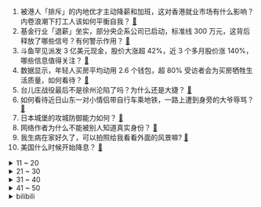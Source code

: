 1. 被港人「排斥」的内地优才主动降薪和加班，这对香港就业市场有什么影响？内卷浪潮下打工人该如何平衡自我？ [:link:](https://www.zhihu.com/question/660694126)
2. 基金行业「退薪」坐实，部分央企系公司已启动，标准线 300 万元，这背后释放了哪些信号？有何警示作用？ [:link:](https://www.zhihu.com/question/660710277)
3. 斗鱼罕见派发 3 亿美元现金，股价大涨超 42%，近 3 个多月股价涨 140%，哪些信息值得关注？ [:link:](https://www.zhihu.com/question/660696342)
4. 数据显示，年轻人买房平均动用 2.6 个钱包，超 80% 受访者会为买房牺牲生活质量，如何看待？ [:link:](https://www.zhihu.com/question/660717466)
5. 台儿庄战役最后不是徐州沦陷了吗？为什么还是大捷？ [:link:](https://www.zhihu.com/question/406245397)
6. 如何看待近日山东一对小情侣带自行车乘地铁，一路上遭到身旁的大爷辱骂？ [:link:](https://www.zhihu.com/question/660350837)
7. 日本城堡的攻城防御能力如何？ [:link:](https://www.zhihu.com/question/361727989)
8. 网络作者为什么不能被别人知道真实身份？ [:link:](https://www.zhihu.com/question/630423705)
9. 我生病在家好久了，可以拍照给我看看外面的风景嘛? [:link:](https://www.zhihu.com/question/632740422)
10. 美国什么时候开始降息？ [:link:](https://www.zhihu.com/question/658564350)
<details>
<summary>11 ~ 20</summary>

11. 网传嫦娥六号返回速度达到「31 马赫」，如何看待自媒体称「31马赫让世界其他各国都变得更文明」？ [:link:](https://www.zhihu.com/question/660444936)
12. 沈阳发生持刀伤人案致 3 死 1 伤，警方通报「犯罪嫌疑人有精神病史」，其是否需要承担法律责任？ [:link:](https://www.zhihu.com/question/660747446)
13. 京剧看着这么高级，为什么在古代是下九流呢？ [:link:](https://www.zhihu.com/question/656928921)
14. 黄袍怪奎木狼那么爱百花羞公主，为什么得不到她的心? [:link:](https://www.zhihu.com/question/425238655)
15. 2024 EWC 电竞世界杯小组赛 BLG 1:2 不敌 T1 遭淘汰，如何评价这场比赛？ [:link:](https://www.zhihu.com/question/660752634)
16. 如何看待英伟达、微软和苹果的市值超过A股？ [:link:](https://www.zhihu.com/question/658293201)
17. 现在的油车，只要加颗几千块的小电池，就能把油耗降低三分之一。为什么很多油车都不用这个技术呢？ [:link:](https://www.zhihu.com/question/652140838)
18. 丰田给员工涨薪，未来或将每周工作 4 天，未来丰田汽车在中国市场还能有竞争力吗，会不会变贵？ [:link:](https://www.zhihu.com/question/660424004)
19. 40岁程序员老公被裁员了，还能找什么工作？ [:link:](https://www.zhihu.com/question/629182594)
20. 多年不联系的大学同学突然加你微信借钱，借不借，借多少？ [:link:](https://www.zhihu.com/question/555280094)
</details>
<details>
<summary>21 ~ 30</summary>

21. 林黛玉为什么能二两月钱活成富豪，随手赏人不眨眼？ [:link:](https://www.zhihu.com/question/358030992)
22. 美国黑奴一年能吃上百斤肉是真的假的？ [:link:](https://www.zhihu.com/question/645178079)
23. 网友举报校领导与学生不正当关系，西交大回应「警方的调查结果是此举报系造谣 」，真实情况如何？ [:link:](https://www.zhihu.com/question/660639236)
24. 湖南桃源县一家四口被害，警方通报「系邻里纠纷引发，嫌疑人已被抓获」，如何从法律角度解读这一案件？ [:link:](https://www.zhihu.com/question/660687806)
25. 你认为《甄嬛传》中拍得最好的一个片段是什么？ [:link:](https://www.zhihu.com/question/21952421)
26. 你见过哪些离谱的汽车改装？ [:link:](https://www.zhihu.com/question/493885469)
27. 特斯拉首次进入政府采购，Model Y 入围江苏省政府新能源用车采购目录，透露哪些信息？ [:link:](https://www.zhihu.com/question/660696339)
28. 大三女生退房租遭辱骂后喝农药自杀，二审判房东赔偿 19 万元，这一判决是否合理？如何从法律角度解读？ [:link:](https://www.zhihu.com/question/660698449)
29. 《绝区零》上线，大家开服体验怎么样？ [:link:](https://www.zhihu.com/question/660692979)
30. Bug是如何产生的？ [:link:](https://www.zhihu.com/question/365343579)
</details>
<details>
<summary>31 ~ 40</summary>

31. 狄仁杰和宋慈相比，谁的推理能力在你心中更胜一筹？ [:link:](https://www.zhihu.com/question/660712482)
32. 夏天到了，开车有什么需要注意的吗？ [:link:](https://www.zhihu.com/question/458396839)
33. 有没有一本书，讲述了数学的整个起源发展史？ [:link:](https://www.zhihu.com/question/503239973)
34. 为什么《英雄联盟》里没有AD帽子？ [:link:](https://www.zhihu.com/question/630382600)
35. 女子网购 1 斤见手青 1 天吃完后中毒致幻「看见小人乱跑」，中毒后如何急救？怎么分辨有毒菌菇？ [:link:](https://www.zhihu.com/question/660647354)
36. 拳击的动作看起来简单，为什么还要学？ [:link:](https://www.zhihu.com/question/433451128)
37. 全国已有498 所高校开设人工智能本科专业，当下扎堆报考，四年后就业前景如何？ [:link:](https://www.zhihu.com/question/660210563)
38. 高中英语在120到130区间的建议学英语专业吗？ [:link:](https://www.zhihu.com/question/660651656)
39. 请问作为一个老师，遇到那种骨子里坏的学生，且家长也不配合教育的，应该怎么办？ [:link:](https://www.zhihu.com/question/656085377)
40. 王俊凯主演电影《野孩子》提档后又撤档，档期变化会带来哪些影响？ [:link:](https://www.zhihu.com/question/660657460)
</details>
<details>
<summary>41 ~ 50</summary>

41. 工作有前景、外形姣好，父母层面也无负担，为何我还会有强烈的「生存焦虑」？ [:link:](https://www.zhihu.com/question/660302982)
42. 很多海鲜不用任何调料直接吃就很好吃，那为什么感觉古代似乎吃海鲜的并不多？ [:link:](https://www.zhihu.com/question/659454780)
43. 如何看待华东师范大学将举办「量子与老子论坛」，邀请国内外教授讨论老子思维与 AI？ [:link:](https://www.zhihu.com/question/660658477)
44. 炎炎夏日，如何选择一把合适的电风扇？ [:link:](https://www.zhihu.com/question/646907646)
45. 如何理解「所有的心理问题本质上都是注意力的问题」这句话？ [:link:](https://www.zhihu.com/question/660646273)
46. 如何评价邱礼涛执导，谢霆锋、张学友主演的动作电影《海关战线》？ [:link:](https://www.zhihu.com/question/660178783)
47. 如何看待2024年7月4日A股市场行情？ [:link:](https://www.zhihu.com/question/660596204)
48. 如何评价《艾尔登法环》中的角色安帕赫(Ansbach)? [:link:](https://www.zhihu.com/question/660211251)
49. LLM（大语言模型）无法对数字进行准确运算的底层原因是什么？ [:link:](https://www.zhihu.com/question/654932431)
50. 该不该加领导的微信？加的话用什么理由呢？ [:link:](https://www.zhihu.com/question/660471994)
</details><details>
<summary>bilibili</summary>

</details>